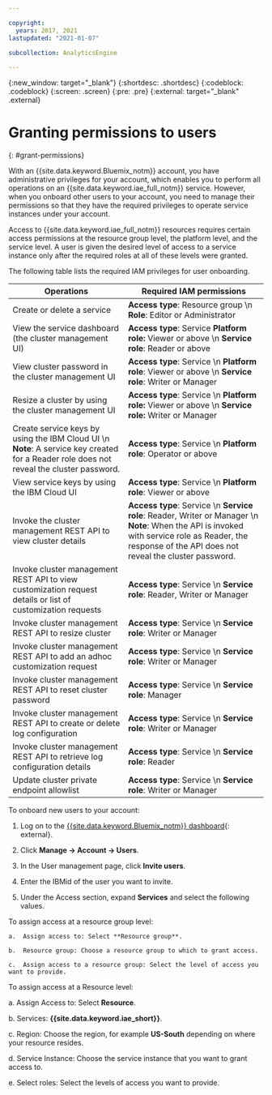 ```yaml
---

copyright:
  years: 2017, 2021
lastupdated: "2021-01-07"

subcollection: AnalyticsEngine

---
```


<!-- Attribute definitions -->
{:new_window: target="_blank"}
{:shortdesc: .shortdesc}
{:codeblock: .codeblock}
{:screen: .screen}
{:pre: .pre}
{:external: target="_blank" .external}

# Granting permissions to users
{: #grant-permissions}

With an {{site.data.keyword.Bluemix_notm}} account, you have administrative privileges for your account, which enables you to perform all operations on an {{site.data.keyword.iae_full_notm}} service. However, when you onboard other users to your account, you need to manage their permissions so that they have the required privileges to operate service instances under your account.

Access to {{site.data.keyword.iae_full_notm}} resources requires certain access permissions at the resource group level, the platform level, and the service level. A user is given the desired level of access to a service instance only after the required roles at all of these levels were granted.

The following table lists the required IAM privileges for user onboarding.

| Operations             | Required IAM permissions      |
|------------------------|-------------------------------|
|Create or delete a service |**Access type**: Resource group \n **Role**: Editor or Administrator |
|View the service dashboard (the cluster management UI) |**Access type**: Service **Platform role:** Viewer or above \n **Service role**: Reader or above    |  
| View cluster password in the cluster management UI|**Access type**: Service \n  **Platform role**: Viewer or above \n **Service role**: Writer or Manager|
|Resize a cluster by using the cluster management UI|**Access type**: Service \n  **Platform role:** Viewer or above \n **Service role:** Writer or Manager|
|Create service keys by using the IBM Cloud UI \n **Note**: A service key created for a Reader role does not reveal the cluster password.|**Access type**: Service \n **Platform role**: Operator or above |
|View service keys by using the IBM Cloud UI|**Access type**: Service \n  **Platform role**: Viewer or above|
|Invoke the cluster management REST API to view cluster details|**Access type**: Service \n **Service role**: Reader, Writer or Manager \n **Note**: When the API is invoked with service role as Reader, the response of the API does not reveal the cluster password.|
|Invoke cluster management REST API to view customization request details or list of customization requests|**Access type**: Service \n **Service role**: Reader, Writer or Manager|
|Invoke cluster management REST API to resize cluster|**Access type**: Service \n **Service role**: Writer or Manager|
|Invoke cluster management REST API to add an adhoc customization request|**Access type**: Service \n **Service role**: Writer or Manager|
|Invoke cluster management REST API to reset cluster password|**Access type**: Service \n **Service role**: Manager|
|Invoke cluster management REST API to create or delete log configuration|**Access type**: Service \n **Service role**: Writer or Manager|
|Invoke cluster management REST API to retrieve log configuration details|**Access type**: Service \n **Service role**: Reader|
|Update cluster private endpoint allowlist|**Access type**: Service \n **Service role**: Writer or Manager |


To onboard new users to your account:

1.	Log on to the [{{site.data.keyword.Bluemix_notm}} dashboard](https://{DomainName}){: external}.

2.	Click **Manage -> Account -> Users**.

3.	In the User management page, click **Invite users**.

4.	Enter the IBMid of the user you want to invite.

5.	Under the Access section, expand **Services** and select the following values.

 To assign access at a resource group level:

	a.	Assign access to: Select **Resource group**.

	b.	Resource group: Choose a resource group to which to grant access.

	c.	Assign access to a resource group: Select the level of access you want to provide.

  To assign access at a Resource level:

   a. Assign Access to: Select **Resource**.

   b. Services: **{{site.data.keyword.iae_short}}**.

   c. Region: Choose the region, for example **US-South** depending on where your resource resides.

   d. Service Instance: Choose the service instance that you want to grant access to.   

   e. Select roles: Select the levels of access you want to provide.

